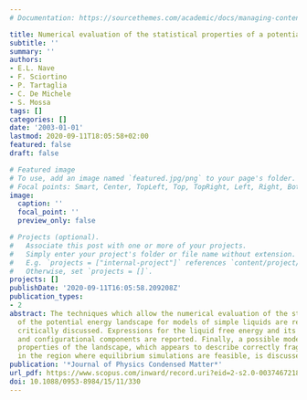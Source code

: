 ```yaml
---
# Documentation: https://sourcethemes.com/academic/docs/managing-content/

title: Numerical evaluation of the statistical properties of a potential energy landscape
subtitle: ''
summary: ''
authors:
- E.L. Nave
- F. Sciortino
- P. Tartaglia
- C. De Michele
- S. Mossa
tags: []
categories: []
date: '2003-01-01'
lastmod: 2020-09-11T18:05:58+02:00
featured: false
draft: false

# Featured image
# To use, add an image named `featured.jpg/png` to your page's folder.
# Focal points: Smart, Center, TopLeft, Top, TopRight, Left, Right, BottomLeft, Bottom, BottomRight.
image:
  caption: ''
  focal_point: ''
  preview_only: false

# Projects (optional).
#   Associate this post with one or more of your projects.
#   Simply enter your project's folder or file name without extension.
#   E.g. `projects = ["internal-project"]` references `content/project/deep-learning/index.md`.
#   Otherwise, set `projects = []`.
projects: []
publishDate: '2020-09-11T16:05:58.209208Z'
publication_types:
- 2
abstract: The techniques which allow the numerical evaluation of the statistical properties
  of the potential energy landscape for models of simple liquids are reviewed and
  critically discussed. Expressions for the liquid free energy and its vibrational
  and configurational components are reported. Finally, a possible model for the statistical
  properties of the landscape, which appears to describe correctly fragile liquids
  in the region where equilibrium simulations are feasible, is discussed.
publication: '*Journal of Physics Condensed Matter*'
url_pdf: https://www.scopus.com/inward/record.uri?eid=2-s2.0-0037467218&doi=10.1088%2f0953-8984%2f15%2f11%2f330&partnerID=40&md5=ea8cd5e7671eba930c1b685098176175
doi: 10.1088/0953-8984/15/11/330
---
```

